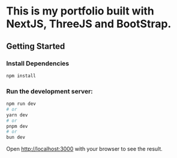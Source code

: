 # This is my portfolio built with NextJS, ThreeJS and BootStrap.
## Getting Started

### Install Dependencies
```bash
npm install
```

### Run the development server:

```bash
npm run dev
# or
yarn dev
# or
pnpm dev
# or
bun dev
```

Open [http://localhost:3000](http://localhost:3000) with your browser to see the result.


